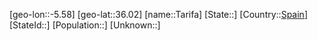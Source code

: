﻿---
location: [36.02,-5.58]
type: City
tags:
- geo/City


SpocWebEntityId: 34764
isDeleted: false
confidential: public

---
[geo-lon::-5.58]
[geo-lat::36.02]
[name::Tarifa]
[State::]
[Country::[Spain](geo/Continent/Europe/Spain.md)]
[StateId::]
[Population::]
[Unknown::]

